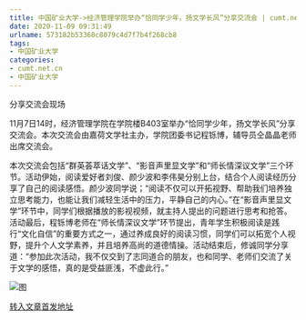 ```yaml
---
title: 中国矿业大学->经济管理学院举办“恰同学少年，扬文学长风”分享交流会 | cumt.net.cn
date: 2020-11-09 09:31:49
urlname: 573182b53360c8079c4d7f7b4f268cb8
tags: 
- 中国矿业大学
categories:
- cumt.net.cn
- 中国矿业大学
---
```

分享交流会现场

11月7日14时，经济管理学院在学院楼B403室举办“恰同学少年，扬文学长风”分享交流会。本次交流会由嘉荷文学社主办，学院团委书记程铄博，辅导员仝晶晶老师出席交流会。

本次交流会包括“群英荟萃话文学”、“影音声里显文学”和“师长情深议文学”三个环节。活动伊始，阅读爱好者刘俊、颜少波和李伟昊分别上台，结合个人阅读经历分享了自己的阅读感悟。颜少波同学说；“阅读不仅可以开拓视野、帮助我们培养独立思考能力，也能让我们减轻生活中的压力，平静自己的内心。”在“影音声里显文学”环节中，同学们根据播放的影视视频，就主持人提出的问题进行思考和抢答。活动最后，程铄博老师在“师长情深议文学”环节提出，青年学生积极阅读是践行“文化自信”的重要方式之一，通过养成良好的阅读习惯，同学们可以拓宽个人视野，提升个人文学素养，并且培养高尚的道德情操。活动结束后，修诚同学分享道：“参加此次活动，我不仅交到了志同道合的朋友，也和同学、老师们交流了关于文学的感悟，真的是受益匪浅，不虚此行。”

![图](http://xwzx.cumt.edu.cn/_upload/article/images/3c/16/927683634ed598a5738fccbc29bb/10d5484b-32df-4819-a14d-d4d0a9159681.jpg)

[转入文章首发地址](http://xwzx.cumt.edu.cn/da/ce/c523a580302/page.htm)